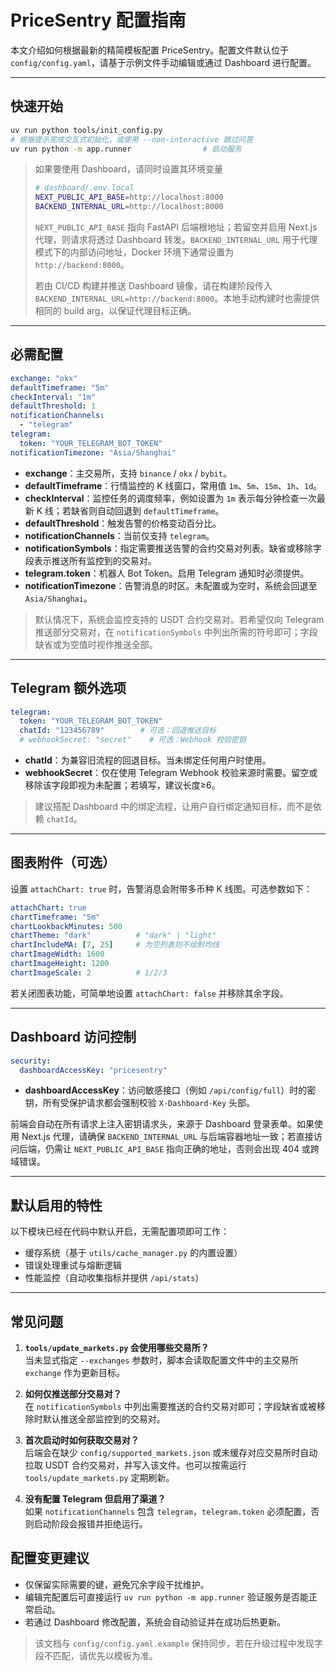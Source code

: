 # PriceSentry 配置指南

本文介绍如何根据最新的精简模板配置 PriceSentry。配置文件默认位于 `config/config.yaml`，请基于示例文件手动编辑或通过 Dashboard 进行配置。

---

## 快速开始

```bash
uv run python tools/init_config.py
# 根据提示完成交互式初始化，或使用 --non-interactive 跳过问答
uv run python -m app.runner                # 启动服务
```

> 如果要使用 Dashboard，请同时设置其环境变量
>
> ```bash
> # dashboard/.env.local
> NEXT_PUBLIC_API_BASE=http://localhost:8000
> BACKEND_INTERNAL_URL=http://localhost:8000
> ```
>
> `NEXT_PUBLIC_API_BASE` 指向 FastAPI 后端根地址；若留空并启用 Next.js 代理，则请求将透过 Dashboard 转发。`BACKEND_INTERNAL_URL` 用于代理模式下的内部访问地址，Docker 环境下通常设置为 `http://backend:8000`。
>
> 若由 CI/CD 构建并推送 Dashboard 镜像，请在构建阶段传入 `BACKEND_INTERNAL_URL=http://backend:8000`。本地手动构建时也需提供相同的 build arg，以保证代理目标正确。

---

## 必需配置

```yaml
exchange: "okx"
defaultTimeframe: "5m"
checkInterval: "1m"
defaultThreshold: 1
notificationChannels:
  - "telegram"
telegram:
  token: "YOUR_TELEGRAM_BOT_TOKEN"
notificationTimezone: "Asia/Shanghai"
```

- **exchange**：主交易所，支持 `binance` / `okx` / `bybit`。
- **defaultTimeframe**：行情监控的 K 线窗口，常用值 `1m`、`5m`、`15m`、`1h`、`1d`。
- **checkInterval**：监控任务的调度频率，例如设置为 `1m` 表示每分钟检查一次最新 K 线；若缺省则自动回退到 `defaultTimeframe`。
- **defaultThreshold**：触发告警的价格变动百分比。
- **notificationChannels**：当前仅支持 `telegram`。
- **notificationSymbols**：指定需要推送告警的合约交易对列表。缺省或移除字段表示推送所有监控到的交易对。
- **telegram.token**：机器人 Bot Token。启用 Telegram 通知时必须提供。
- **notificationTimezone**：告警消息的时区。未配置或为空时，系统会回退至 `Asia/Shanghai`。

> 默认情况下，系统会监控支持的 USDT 合约交易对。若希望仅向 Telegram 推送部分交易对，在 `notificationSymbols` 中列出所需的符号即可；字段缺省或为空值时视作推送全部。

---

## Telegram 额外选项

```yaml
telegram:
  token: "YOUR_TELEGRAM_BOT_TOKEN"
  chatId: "123456789"        # 可选：回退推送目标
  # webhookSecret: "secret"    # 可选：Webhook 校验密钥
```

- **chatId**：为兼容旧流程的回退目标。当未绑定任何用户时使用。
- **webhookSecret**：仅在使用 Telegram Webhook 校验来源时需要。留空或移除该字段即视为未配置；若填写，建议长度≥6。

> 建议搭配 Dashboard 中的绑定流程，让用户自行绑定通知目标，而不是依赖 `chatId`。

---

## 图表附件（可选）

设置 `attachChart: true` 时，告警消息会附带多币种 K 线图。可选参数如下：

```yaml
attachChart: true
chartTimeframe: "5m"
chartLookbackMinutes: 500
chartTheme: "dark"          # "dark" | "light"
chartIncludeMA: [7, 25]     # 为空列表则不绘制均线
chartImageWidth: 1600
chartImageHeight: 1200
chartImageScale: 2          # 1/2/3
```

若关闭图表功能，可简单地设置 `attachChart: false` 并移除其余字段。

---

## Dashboard 访问控制

```yaml
security:
  dashboardAccessKey: "pricesentry"
```

- **dashboardAccessKey**：访问敏感接口（例如 `/api/config/full`）时的密钥，所有受保护请求都会强制校验 `X-Dashboard-Key` 头部。

前端会自动在所有请求上注入密钥请求头，来源于 Dashboard 登录表单。如果使用 Next.js 代理，请确保 `BACKEND_INTERNAL_URL` 与后端容器地址一致；若直接访问后端，仍需让 `NEXT_PUBLIC_API_BASE` 指向正确的地址，否则会出现 404 或跨域错误。

---

## 默认启用的特性

以下模块已经在代码中默认开启，无需配置项即可工作：

- 缓存系统（基于 `utils/cache_manager.py` 的内置设置）
- 错误处理重试与熔断逻辑
- 性能监控（自动收集指标并提供 `/api/stats`）

---

## 常见问题

1. **`tools/update_markets.py` 会使用哪些交易所？**  
   当未显式指定 `--exchanges` 参数时，脚本会读取配置文件中的主交易所 `exchange` 作为更新目标。

2. **如何仅推送部分交易对？**  
   在 `notificationSymbols` 中列出需要推送的合约交易对即可；字段缺省或被移除时默认推送全部监控到的交易对。

3. **首次启动时如何获取交易对？**  
   后端会在缺少 `config/supported_markets.json` 或未缓存对应交易所时自动拉取 USDT 合约交易对，并写入该文件。也可以按需运行 `tools/update_markets.py` 定期刷新。

4. **没有配置 Telegram 但启用了渠道？**  
   如果 `notificationChannels` 包含 `telegram`，`telegram.token` 必须配置，否则启动阶段会报错并拒绝运行。

## 配置变更建议

- 仅保留实际需要的键，避免冗余字段干扰维护。
- 编辑完配置后可直接运行 `uv run python -m app.runner` 验证服务是否能正常启动。
- 若通过 Dashboard 修改配置，系统会自动验证并在成功后热更新。

> 该文档与 `config/config.yaml.example` 保持同步。若在升级过程中发现字段不匹配，请优先以模板为准。
